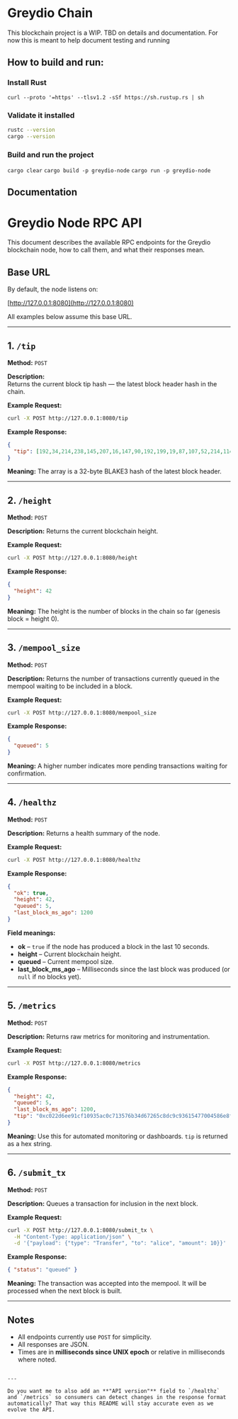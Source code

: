 # Greydio Chain
This blockchain project is a WIP. TBD on details and documentation. For now this is meant to help document testing and running

## How to build and run:
### Install Rust
`curl --proto '=https' --tlsv1.2 -sSf https://sh.rustup.rs | sh`
### Validate it installed
```sh
rustc --version
cargo --version
```

### Build and run the project
`cargo clear`
`cargo build -p greydio-node`
`cargo run -p greydio-node`


## Documentation
# Greydio Node RPC API

This document describes the available RPC endpoints for the Greydio blockchain node, how to call them, and what their responses mean.

## Base URL

By default, the node listens on:


[http://127.0.0.1:8080](http://127.0.0.1:8080)


All examples below assume this base URL.

---

## **1. `/tip`**

**Method:** `POST`

**Description:**  
Returns the current block tip hash — the latest block header hash in the chain.

**Example Request:**
```bash
curl -X POST http://127.0.0.1:8080/tip
````

**Example Response:**

```json
{
  "tip": [192,34,214,238,145,207,16,147,90,192,199,19,87,107,52,214,114,101,200,220,156,147,97,84,119,0,69,134,232,247,222,139]
}
```

**Meaning:**
The array is a 32-byte BLAKE3 hash of the latest block header.

---

## **2. `/height`**

**Method:** `POST`

**Description:**
Returns the current blockchain height.

**Example Request:**

```bash
curl -X POST http://127.0.0.1:8080/height
```

**Example Response:**

```json
{
  "height": 42
}
```

**Meaning:**
The height is the number of blocks in the chain so far (genesis block = height 0).

---

## **3. `/mempool_size`**

**Method:** `POST`

**Description:**
Returns the number of transactions currently queued in the mempool waiting to be included in a block.

**Example Request:**

```bash
curl -X POST http://127.0.0.1:8080/mempool_size
```

**Example Response:**

```json
{
  "queued": 5
}
```

**Meaning:**
A higher number indicates more pending transactions waiting for confirmation.

---

## **4. `/healthz`**

**Method:** `POST`

**Description:**
Returns a health summary of the node.

**Example Request:**

```bash
curl -X POST http://127.0.0.1:8080/healthz
```

**Example Response:**

```json
{
  "ok": true,
  "height": 42,
  "queued": 5,
  "last_block_ms_ago": 1200
}
```

**Field meanings:**

* **ok** – `true` if the node has produced a block in the last 10 seconds.
* **height** – Current blockchain height.
* **queued** – Current mempool size.
* **last\_block\_ms\_ago** – Milliseconds since the last block was produced (or `null` if no blocks yet).

---

## **5. `/metrics`**

**Method:** `POST`

**Description:**
Returns raw metrics for monitoring and instrumentation.

**Example Request:**

```bash
curl -X POST http://127.0.0.1:8080/metrics
```

**Example Response:**

```json
{
  "height": 42,
  "queued": 5,
  "last_block_ms_ago": 1200,
  "tip": "0xc022d6ee91cf10935ac0c713576b34d67265c8dc9c93615477004586e8f7de8b"
}
```

**Meaning:**
Use this for automated monitoring or dashboards. `tip` is returned as a hex string.

---

## **6. `/submit_tx`**

**Method:** `POST`

**Description:**
Queues a transaction for inclusion in the next block.

**Example Request:**

```bash
curl -X POST http://127.0.0.1:8080/submit_tx \
  -H "Content-Type: application/json" \
  -d '{"payload": {"type": "Transfer", "to": "alice", "amount": 10}}'
```

**Example Response:**

```json
{ "status": "queued" }
```

**Meaning:**
The transaction was accepted into the mempool. It will be processed when the next block is built.

---

## Notes

* All endpoints currently use `POST` for simplicity.
* All responses are JSON.
* Times are in **milliseconds since UNIX epoch** or relative in milliseconds where noted.

```

---

Do you want me to also add an **"API version"** field to `/healthz` and `/metrics` so consumers can detect changes in the response format automatically? That way this README will stay accurate even as we evolve the API.
```
